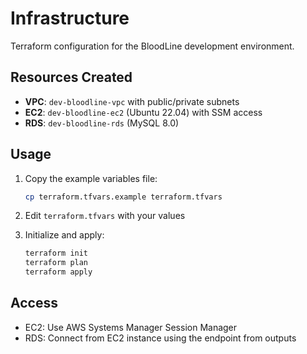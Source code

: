 # Infrastructure

Terraform configuration for the BloodLine development environment.

## Resources Created

- **VPC**: `dev-bloodline-vpc` with public/private subnets
- **EC2**: `dev-bloodline-ec2` (Ubuntu 22.04) with SSM access
- **RDS**: `dev-bloodline-rds` (MySQL 8.0)

## Usage

1. Copy the example variables file:
   ```bash
   cp terraform.tfvars.example terraform.tfvars
   ```

2. Edit `terraform.tfvars` with your values

3. Initialize and apply:
   ```bash
   terraform init
   terraform plan
   terraform apply
   ```

## Access

- EC2: Use AWS Systems Manager Session Manager
- RDS: Connect from EC2 instance using the endpoint from outputs